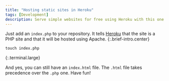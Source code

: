 ```yaml
---
title: "Hosting static sites in Heroku"
tags: [Development]
description: Serve simple websites for free using Heroku with this one simple tip.
---
```


Just add an `index.php` to your repository.
It tells [Heroku](http://heroku.com) that the site is a PHP site and that it will be hosted using 
Apache.
{:.brief-intro.center}

```
touch index.php
```
{:.terminal.large}

And yes, you can still have an `index.html` file. The `.html` file takes 
precedence over the `.php` one. Have fun!
